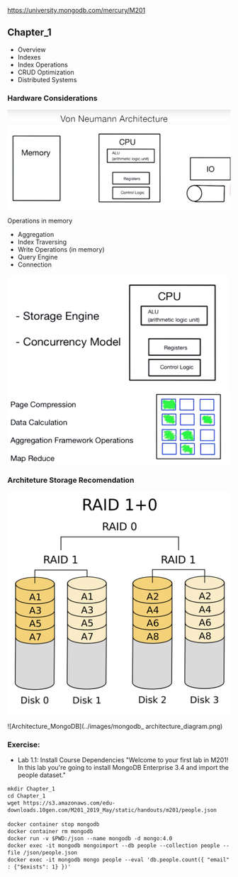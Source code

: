 https://university.mongodb.com/mercury/M201

## Chapter_1

* Overview
* Indexes
* Index Operations
* CRUD Optimization
* Distributed Systems

### Hardware Considerations

![Von Neumann Architecture](../images/Von_Neumann_Architecture.png)

Operations in memory
- Aggregation
- Index Traversing
- Write Operations (in memory)
- Query Engine
- Connection

![CPU Operations](../images/CPU_operations.png)
![CPU Cicle Operations](../images/CPU_cicle.png)

### Architeture Storage Recomendation
![RAID 10](../images/RAID_10.svg)

![Architecture_MongoDB](../images/mongodb_ architecture_diagram.png)



### Exercise:

- Lab 1.1: Install Course Dependencies
"Welcome to your first lab in M201! In this lab you're going to install MongoDB Enterprise 3.4 and import the people dataset."

```
mkdir Chapter_1
cd Chapter_1
wget https://s3.amazonaws.com/edu-downloads.10gen.com/M201_2019_May/static/handouts/m201/people.json

docker container stop mongodb
docker container rm mongodb
docker run -v $PWD:/json --name mongodb -d mongo:4.0
docker exec -it mongodb mongoimport --db people --collection people --file /json/people.json
docker exec -it mongodb mongo people --eval 'db.people.count({ "email" : {"$exists": 1} })'
```